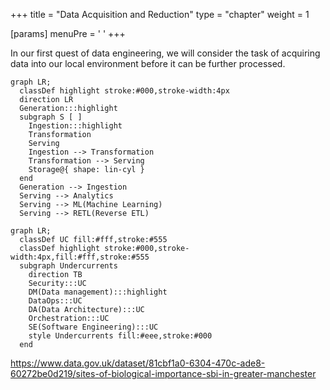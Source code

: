 +++
title = "Data Acquisition and Reduction"
type = "chapter"
weight = 1

[params]
  menuPre = '<i class="fa-solid fa-download"></i> '
+++

In our first quest of data engineering, we will consider the task of acquiring data into our local environment before it can be further processed. 

```mermaid {align="center" zoom="true"}
graph LR;
  classDef highlight stroke:#000,stroke-width:4px
  direction LR
  Generation:::highlight
  subgraph S [ ]
    Ingestion:::highlight
    Transformation
    Serving
    Ingestion --> Transformation
    Transformation --> Serving
    Storage@{ shape: lin-cyl }
  end
  Generation --> Ingestion
  Serving --> Analytics
  Serving --> ML(Machine Learning)
  Serving --> RETL(Reverse ETL)
```


```mermaid {align="center" zoom="true"}
graph LR;
  classDef UC fill:#fff,stroke:#555
  classDef highlight stroke:#000,stroke-width:4px,fill:#fff,stroke:#555
  subgraph Undercurrents
    direction TB
    Security:::UC
    DM(Data management):::highlight
    DataOps:::UC
    DA(Data Architecture):::UC
    Orchestration:::UC
    SE(Software Engineering):::UC
    style Undercurrents fill:#eee,stroke:#000
  end
```

https://www.data.gov.uk/dataset/81cbf1a0-6304-470c-ade8-60272be0d219/sites-of-biological-importance-sbi-in-greater-manchester

